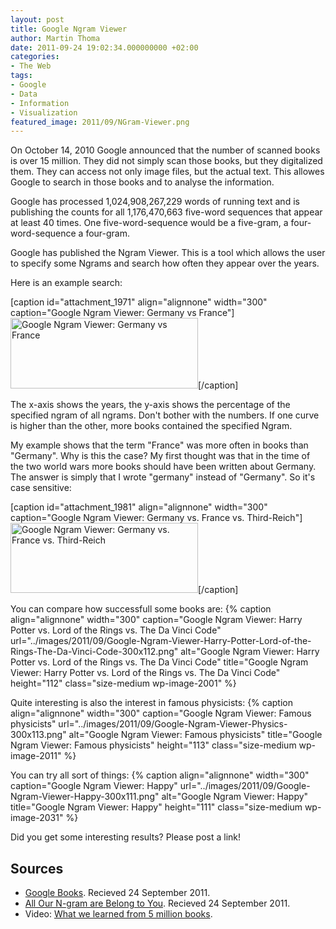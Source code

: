 ```yaml
---
layout: post
title: Google Ngram Viewer
author: Martin Thoma
date: 2011-09-24 19:02:34.000000000 +02:00
categories:
- The Web
tags:
- Google
- Data
- Information
- Visualization
featured_image: 2011/09/NGram-Viewer.png
---
```

On October 14, 2010 Google announced that the number of scanned books is over 15 million. They did not simply scan those books, but they digitalized them. They can access not only image files, but the actual text. This allowes Google to search in those books and to analyse the information.

Google has processed 1,024,908,267,229 words of running text and is publishing the counts for all 1,176,470,663 five-word sequences that appear at least 40 times. One five-word-sequence would be a five-gram, a four-word-sequence a four-gram.

Google has published the Ngram Viewer. This is a tool which allows the user to specify some Ngrams and search how often they appear over the years.

Here is an example search:

[caption id="attachment_1971" align="alignnone" width="300" caption="Google Ngram Viewer: Germany vs France"]<a href="http://martin-thoma.com/wp-content/uploads/2011/09/Google-Ngram-Viewer-germany-france.png"><img class="size-medium wp-image-1971" title="Google Ngram Viewer: Germany vs France" src="http://martin-thoma.com/wp-content/uploads/2011/09/Google-Ngram-Viewer-germany-france-300x113.png" alt="Google Ngram Viewer: Germany vs France" width="300" height="113" /></a>[/caption]

The x-axis shows the years, the y-axis shows the percentage of the specified ngram of all ngrams.
Don't bother with the numbers. If one curve is higher than the other, more books contained the specified Ngram.

My example shows that the term "France" was more often in books than "Germany". Why is this the case? My first thought was that in the time of the two world wars more books should have been written about Germany. The answer is simply that I wrote "germany" instead of "Germany". So it's case sensitive:

[caption id="attachment_1981" align="alignnone" width="300" caption="Google Ngram Viewer: Germany vs. France vs. Third-Reich"]<a href="http://martin-thoma.com/wp-content/uploads/2011/09/Google-Ngram-Viewer-Germany-France-Third-Reich.png"><img class="size-medium wp-image-1981" title="Google Ngram Viewer: Germany vs. France vs. Third-Reich" src="http://martin-thoma.com/wp-content/uploads/2011/09/Google-Ngram-Viewer-Germany-France-Third-Reich-300x112.png" alt="Google Ngram Viewer: Germany vs. France vs. Third-Reich" width="300" height="112" /></a>[/caption]

You can compare how successfull some books are:
{% caption align="alignnone" width="300" caption="Google Ngram Viewer: Harry Potter vs. Lord of the Rings vs. The Da Vinci Code" url="../images/2011/09/Google-Ngram-Viewer-Harry-Potter-Lord-of-the-Rings-The-Da-Vinci-Code-300x112.png" alt="Google Ngram Viewer: Harry Potter vs. Lord of the Rings vs. The Da Vinci Code" title="Google Ngram Viewer: Harry Potter vs. Lord of the Rings vs. The Da Vinci Code" height="112" class="size-medium wp-image-2001" %}

Quite interesting is also the interest in famous physicists:
{% caption align="alignnone" width="300" caption="Google Ngram Viewer: Famous physicists" url="../images/2011/09/Google-Ngram-Viewer-Physics-300x113.png" alt="Google Ngram Viewer: Famous physicists" title="Google Ngram Viewer: Famous physicists" height="113" class="size-medium wp-image-2011" %}

You can try all sort of things:
{% caption align="alignnone" width="300" caption="Google Ngram Viewer: Happy" url="../images/2011/09/Google-Ngram-Viewer-Happy-300x111.png" alt="Google Ngram Viewer: Happy" title="Google Ngram Viewer: Happy" height="111" class="size-medium wp-image-2031" %}

Did you get some interesting results? Please post a link!

<h2>Sources</h2>
<ul>
	<li><a title="Google Books" href="http://en.wikipedia.org/wiki/Google_Books">Google Books</a>. Recieved 24 September 2011.</li>
	<li><a href="http://googleresearch.blogspot.com/2006/08/all-our-n-gram-are-belong-to-you.html">All Our N-gram are Belong to You</a>. Recieved 24 September 2011.</li>
	<li>Video: <a href="http://www.ted.com/talks/what_we_learned_from_5_million_books.html">What we learned from 5 million books</a>.</li>
</ul>
